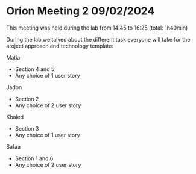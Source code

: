 # Orion Meeting 2 09/02/2024

This meeting was held during the lab from 14:45 to 16:25 (total: 1h40min)

During the lab we talked about the different task everyone will take for the aroject approach and technology template:

Matia 
- Section 4 and 5
- Any choice of 1 user story 

Jadon 
- Section 2
- Any choice of 2 user story

Khaled 
- Section 3
- Any choice of 1 user story

Safaa 
- Section 1 and 6 
- Any choice of 2 user story 
